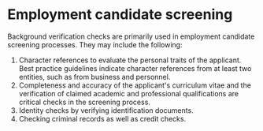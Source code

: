 # Employment candidate screening

Background verification checks are primarily used in employment candidate screening processes. They may include the following:

1. Character references to evaluate the personal traits of the applicant. Best practice guidelines indicate character references from at least two entities, such as from business and personnel.
2. Completeness and accuracy of the applicant's curriculum vitae and the verification of claimed academic and professional qualifications are critical checks in the screening process.
3. Identity checks by verifying identification documents.
4. Checking criminal records as well as credit checks.

